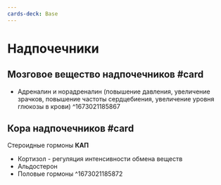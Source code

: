 ```yaml
---
cards-deck: Base
---
```


# Надпочечники

## Мозговое вещество надпочечников #card 
- Адреналин и норадреналин (повышение давления, увеличение зрачков, повышение частоты сердцебиения, увеличение уровня глюкозы в крови)
^1673021185867

## Кора надпочечников #card 
Стероидные гормоны
**КАП**
- Кортизол - регуляция интенсивности обмена веществ
- Альдостерон
- Половые гормоны
^1673021185872
